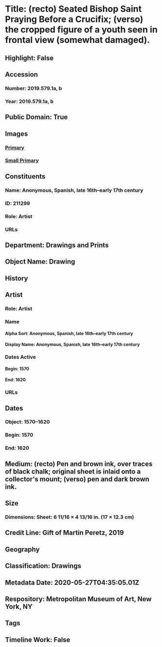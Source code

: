 # Title: (recto) Seated Bishop Saint Praying Before a Crucifix; (verso) the cropped figure of a youth seen in frontal view (somewhat damaged).
## Highlight: False
## Accession
### Number: 2019.579.1a, b
### Year: 2019.579.1a, b
## Public Domain: True
## Images
### [Primary](https://images.metmuseum.org/CRDImages/dp/original/DP889902.jpg)
### [Small Primary](https://images.metmuseum.org/CRDImages/dp/web-large/DP889902.jpg)
## Constituents
### Name: Anonymous, Spanish, late 16th–early 17th century
### ID: 211299
### Role: Artist
### URLs
## Department: Drawings and Prints
## Object Name: Drawing
## History
## Artist
### Role: Artist
### Name
#### Alpha Sort: Anonymous, Spanish, late 16th–early 17th century
#### Display Name: Anonymous, Spanish, late 16th–early 17th century
### Dates Active
#### Begin: 1570
#### End: 1620
### URLs
## Dates
### Object: 1570–1620
### Begin: 1570
### End: 1620
## Medium: (recto) Pen and brown ink, over traces of black chalk; original sheet is inlaid onto a collector's mount; (verso) pen and dark brown ink.
## Size
### Dimensions: Sheet: 6 11/16 × 4 13/16 in. (17 × 12.3 cm)
## Credit Line: Gift of Martin Peretz, 2019
## Geography
## Classification: Drawings
## Metadata Date: 2020-05-27T04:35:05.01Z
## Respository: Metropolitan Museum of Art, New York, NY
## Tags
## Timeline Work: False